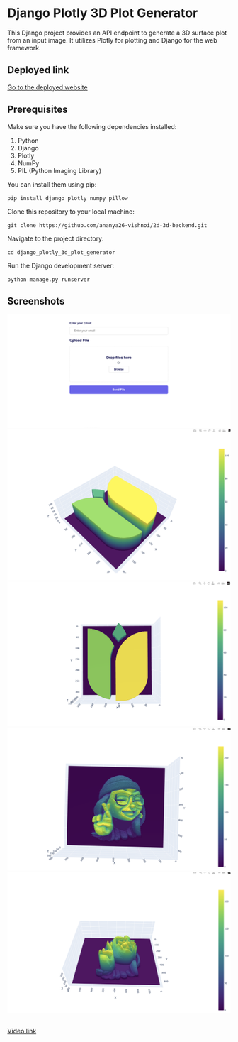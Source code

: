 # Django Plotly 3D Plot Generator

This Django project provides an API endpoint to generate a 3D surface plot from an input image. It utilizes Plotly for plotting and Django for the web framework.

## Deployed link

<a href="https://2d-3d.jayantkhanna.in/">Go to the deployed website</a>

## Prerequisites

Make sure you have the following dependencies installed:

<ol>
<li>Python</li>
<li>Django</li>
<li>Plotly</li>
<li>NumPy</li>
<li>PIL (Python Imaging Library)</li>
</ol>

You can install them using pip:

```
pip install django plotly numpy pillow
```

Clone this repository to your local machine:

```
git clone https://github.com/ananya26-vishnoi/2d-3d-backend.git
```

Navigate to the project directory:

```
cd django_plotly_3d_plot_generator
```

Run the Django development server:

```
python manage.py runserver
```

## Screenshots

<img src="./assets/1.png">

<img src="./assets/2.png">

<img src="./assets/3.png">

<img src="./assets/4.png">

<img src="./assets/5.png">

##

<a href="https://drive.google.com/file/d/1wCMMOOKsjq7v-Ml_fLVDzRSdwV2PHEdg/view?usp=sharing">Video link</a>
